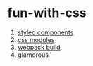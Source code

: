 # fun-with-css

1. [styled components](styled-components/README.md)
2. [css modules](css-modules/README.md)
3. [webpack build](webpack-build/README.md)
4. glamorous